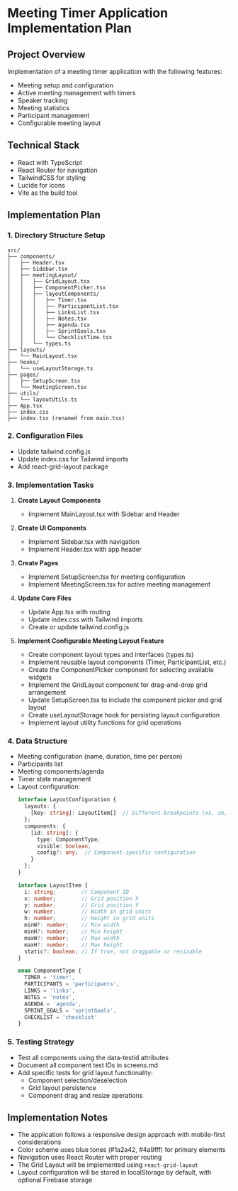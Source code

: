# Meeting Timer Application Implementation Plan

## Project Overview
Implementation of a meeting timer application with the following features:
- Meeting setup and configuration
- Active meeting management with timers
- Speaker tracking
- Meeting statistics
- Participant management
- Configurable meeting layout

## Technical Stack
- React with TypeScript
- React Router for navigation
- TailwindCSS for styling
- Lucide for icons
- Vite as the build tool

## Implementation Plan

### 1. Directory Structure Setup
```
src/
├── components/
│   ├── Header.tsx
│   ├── Sidebar.tsx
│   ├── meetingLayout/
│   │   ├── GridLayout.tsx
│   │   ├── ComponentPicker.tsx
│   │   ├── layoutComponents/
│   │   │   ├── Timer.tsx
│   │   │   ├── ParticipantList.tsx
│   │   │   ├── LinksList.tsx
│   │   │   ├── Notes.tsx
│   │   │   ├── Agenda.tsx
│   │   │   ├── SprintGoals.tsx
│   │   │   └── ChecklistTime.tsx
│   │   └── types.ts
├── layouts/
│   └── MainLayout.tsx
├── hooks/
│   └── useLayoutStorage.ts
├── pages/
│   ├── SetupScreen.tsx
│   └── MeetingScreen.tsx
├── utils/
│   └── layoutUtils.ts
├── App.tsx
├── index.css
├── index.tsx (renamed from main.tsx)
```

### 2. Configuration Files
- Update tailwind.config.js
- Update index.css for Tailwind imports
- Add react-grid-layout package

### 3. Implementation Tasks
1. **Create Layout Components**
   - Implement MainLayout.tsx with Sidebar and Header
   
2. **Create UI Components**
   - Implement Sidebar.tsx with navigation
   - Implement Header.tsx with app header
   
3. **Create Pages**
   - Implement SetupScreen.tsx for meeting configuration
   - Implement MeetingScreen.tsx for active meeting management
   
4. **Update Core Files**
   - Update App.tsx with routing
   - Update index.css with Tailwind imports
   - Create or update tailwind.config.js

5. **Implement Configurable Meeting Layout Feature**
   - Create component layout types and interfaces (types.ts)
   - Implement reusable layout components (Timer, ParticipantList, etc.)
   - Create the ComponentPicker component for selecting available widgets
   - Implement the GridLayout component for drag-and-drop grid arrangement
   - Update SetupScreen.tsx to include the component picker and grid layout
   - Create useLayoutStorage hook for persisting layout configuration
   - Implement layout utility functions for grid operations

### 4. Data Structure
- Meeting configuration (name, duration, time per person)
- Participants list
- Meeting components/agenda
- Timer state management
- Layout configuration:
  ```typescript
  interface LayoutConfiguration {
    layouts: {
      [key: string]: LayoutItem[]  // Different breakpoints (xs, sm, md, lg)
    };
    components: {
      [id: string]: {
        type: ComponentType;
        visible: boolean;
        config?: any;  // Component-specific configuration
      }
    };
  }

  interface LayoutItem {
    i: string;        // Component ID
    x: number;        // Grid position X
    y: number;        // Grid position Y
    w: number;        // Width in grid units
    h: number;        // Height in grid units
    minW?: number;    // Min width
    minH?: number;    // Min height
    maxW?: number;    // Max width
    maxH?: number;    // Max height
    static?: boolean; // If true, not draggable or resizable
  }

  enum ComponentType {
    TIMER = 'timer',
    PARTICIPANTS = 'participants',
    LINKS = 'links',
    NOTES = 'notes',
    AGENDA = 'agenda',
    SPRINT_GOALS = 'sprintGoals',
    CHECKLIST = 'checklist'
  }
  ```

### 5. Testing Strategy
- Test all components using the data-testid attributes
- Document all component test IDs in screens.md
- Add specific tests for grid layout functionality:
  - Component selection/deselection
  - Grid layout persistence
  - Component drag and resize operations

## Implementation Notes
- The application follows a responsive design approach with mobile-first considerations
- Color scheme uses blue tones (#1a2a42, #4a9fff) for primary elements
- Navigation uses React Router with proper routing
- The Grid Layout will be implemented using `react-grid-layout`
- Layout configuration will be stored in localStorage by default, with optional Firebase storage
